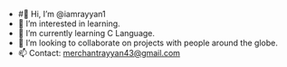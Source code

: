 - #👋 Hi, I’m @iamrayyan1
- 👀 I’m interested in learning.
- 🌱 I’m currently learning C Language.
- 💞️ I’m looking to collaborate on projects with  people around the globe.  
- 📫 Contact: merchantrayyan43@gmail.com

<!---
iamrayyan1/iamrayyan1 is a ✨ special ✨ repository because its `README.md` (this file) appears on your GitHub profile.
You can click the Preview link to take a look at your changes.
--->
